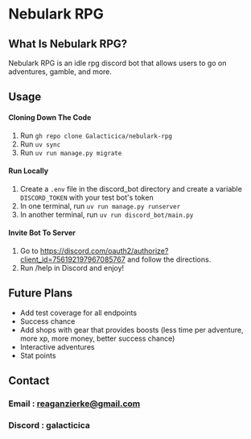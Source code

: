 # Nebulark RPG
## What Is Nebulark RPG?
Nebulark RPG is an idle rpg discord bot that allows users to go on adventures, gamble, and more.

## Usage
#### Cloning Down The Code
1. Run ```gh repo clone Galacticica/nebulark-rpg```
2. Run ```uv sync```
3. Run ```uv run manage.py migrate```

#### Run Locally
1. Create a ```.env``` file in the discord_bot directory and create a variable ```DISCORD_TOKEN``` with your test bot's token
2. In one terminal, run ```uv run manage.py runserver```
3. In another terminal, run ```uv run discord_bot/main.py```

#### Invite Bot To Server
1. Go to https://discord.com/oauth2/authorize?client_id=756192197967085767 and follow the directions.
2. Run /help in Discord and enjoy!

## Future Plans
- Add test coverage for all endpoints
- Success chance
- Add shops with gear that provides boosts (less time per adventure, more xp, more money, better success chance)
- Interactive adventures
- Stat points

## Contact
### Email : reaganzierke@gmail.com
### Discord : galacticica